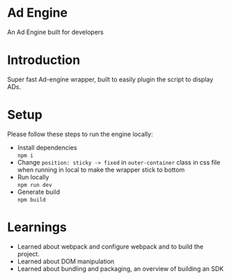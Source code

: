 # Ad Engine

An Ad Engine built for developers

# Introduction

Super fast Ad-engine wrapper, built to easily plugin the script to display ADs.

# Setup

Please follow these steps to run the engine locally:

- Install dependencies <br>
  `npm i`<br>
- Change `position: sticky -> fixed` in `outer-container` class in css file when running in local to make the wrapper stick to bottom
- Run locally <br>
  `npm run dev`
- Generate build <br>
  `npm build`

# Learnings

- Learned about webpack and configure webpack and to build the project.
- Learned about DOM manipulation
- Learned about bundling and packaging, an overview of building an SDK
